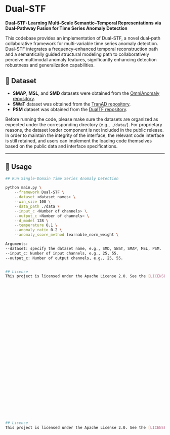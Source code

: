 # Dual-STF
**Dual-STF: Learning Multi-Scale Semantic–Temporal Representations via Dual-Pathway Fusion for Time Series Anomaly Detection**

This codebase provides an implementation of Dual-STF, a novel dual-path collaborative framework for multi-variable time series anomaly detection. Dual-STF integrates a frequency-enhanced temporal reconstruction path and a semantically guided structural modeling path to collaboratively perceive multimodal anomaly features, significantly enhancing detection robustness and generalization capabilities.

## 📁 Dataset

- **SMAP**, **MSL**, and **SMD** datasets were obtained from the [OmniAnomaly repository](https://github.com/NetManAIOps/OmniAnomaly).
- **SWaT** dataset was obtained from the [TranAD repository](https://github.com/imperial-qore/TranAD).
- **PSM** dataset was obtained from the [DualTF repository](https://github.com/kaist-dmlab/DualTF).

Before running the code, please make sure the datasets are organized as expected under the corresponding directory (e.g., `./data/`). For proprietary reasons, the dataset loader component is not included in the public release. In order to maintain the integrity of the interface, the relevant code interface is still retained, and users can implement the loading code themselves based on the public data and interface specifications.

---

## 🚀 Usage

```bash
## Run Single-Domain Time Series Anomaly Detection

python main.py \
    --framework Dual-STF \
    --dataset <dataset_names> \
    --win_size 100 \
    --data_path ./data \
    --input_c <Number of channels> \
    --output_c <Number of channels> \
    --d_model 128 \
    --temperature 0.1 \
    --anomaly_ratio 0.2 \
    --anomaly_score_method learnable_norm_weight \

Arguments:
--dataset: specify the dataset name, e.g., SMD, SWaT, SMAP, MSL, PSM.
--input_c: Number of input channels, e.g., 25, 55.
--output_c: Number of output channels, e.g., 25, 55.


## License
This project is licensed under the Apache License 2.0. See the [LICENSE](LICENSE) file for details.
































## License
This project is licensed under the Apache License 2.0. See the [LICENSE](LICENSE) file for details.
